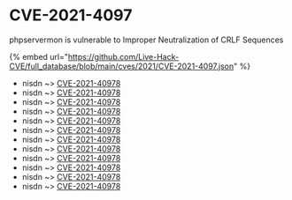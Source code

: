 # CVE-2021-4097

phpservermon is vulnerable to Improper Neutralization of CRLF Sequences

{% embed url="https://github.com/Live-Hack-CVE/full_database/blob/main/cves/2021/CVE-2021-4097.json" %}


* nisdn ~> [CVE-2021-40978](https://www.alice-snow.ru/2021/database/cve-2021-4097/cve-2021-40978-nisdn)
* nisdn ~> [CVE-2021-40978](https://www.alice-snow.ru/2021/database/cve-2021-4097/cve-2021-40978-nisdn)
* nisdn ~> [CVE-2021-40978](https://www.alice-snow.ru/2021/database/cve-2021-4097/cve-2021-40978-nisdn)
* nisdn ~> [CVE-2021-40978](https://www.alice-snow.ru/2021/database/cve-2021-4097/cve-2021-40978-nisdn)
* nisdn ~> [CVE-2021-40978](https://www.alice-snow.ru/2021/database/cve-2021-4097/cve-2021-40978-nisdn)
* nisdn ~> [CVE-2021-40978](https://www.alice-snow.ru/2021/database/cve-2021-4097/cve-2021-40978-nisdn)
* nisdn ~> [CVE-2021-40978](https://www.alice-snow.ru/2021/database/cve-2021-4097/cve-2021-40978-nisdn)
* nisdn ~> [CVE-2021-40978](https://www.alice-snow.ru/2021/database/cve-2021-4097/cve-2021-40978-nisdn)
* nisdn ~> [CVE-2021-40978](https://www.alice-snow.ru/2021/database/cve-2021-4097/cve-2021-40978-nisdn)
* nisdn ~> [CVE-2021-40978](https://www.alice-snow.ru/2021/database/cve-2021-4097/cve-2021-40978-nisdn)
* nisdn ~> [CVE-2021-40978](https://www.alice-snow.ru/2021/database/cve-2021-4097/cve-2021-40978-nisdn)
* nisdn ~> [CVE-2021-40978](https://www.alice-snow.ru/2021/database/cve-2021-4097/cve-2021-40978-nisdn)